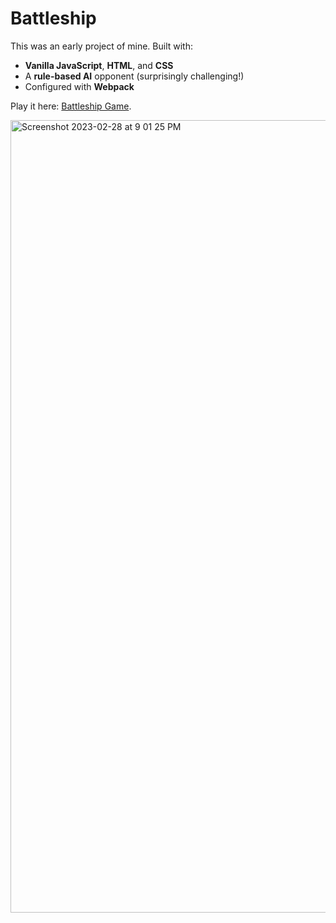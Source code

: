 # Battleship

This was an early project of mine. Built with:
- **Vanilla JavaScript**, **HTML**, and **CSS**
- A **rule-based AI** opponent (surprisingly challenging!)
- Configured with **Webpack**

Play it here: [Battleship Game](https://mattmchugh4.github.io/battleship/).

<img width="1268" alt="Screenshot 2023-02-28 at 9 01 25 PM" src="https://user-images.githubusercontent.com/114327452/222034518-b016dd8b-27ef-4d5a-a67e-ca9b078ae241.png">
